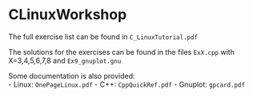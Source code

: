 # CLinuxWorkshop

The full exercise list can be found in `C_LinuxTutorial.pdf`

The solutions for the exercises can be found in the files `ExX.cpp` with X=3,4,5,6,7,8 and `Ex9_gnuplot.gnu`

Some documentation is also provided:  
     - Linux: `OnePageLinux.pdf`
     - C++: `CppQuickRef.pdf`
     - Gnuplot: `gpcard.pdf`